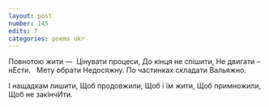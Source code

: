 ```yaml
---
layout: post
number: 145
edits: 7
categories: poems ukr
---
```


Повнотою жити — 
Цінувати процеси,
До кінця не спішити, 
Не двигати – нЕсти.
 
Мету обрати 
Hедосяжну.
По частинках складати 
Вальяжно. 

І нащадкам лишити,
Щоб продовжили,
Щоб і їм жити,
Щоб примножили,
Щоб не закінчИти.

